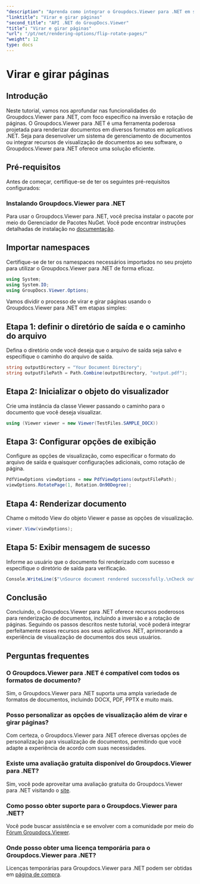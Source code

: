 ```yaml
---
"description": "Aprenda como integrar o Groupdocs.Viewer para .NET em seus aplicativos para renderização, inversão e rotação de documentos sem interrupções."
"linktitle": "Virar e girar páginas"
"second_title": "API .NET do GroupDocs.Viewer"
"title": "Virar e girar páginas"
"url": "/pt/net/rendering-options/flip-rotate-pages/"
"weight": 12
type: docs
---
```

# Virar e girar páginas

## Introdução
Neste tutorial, vamos nos aprofundar nas funcionalidades do Groupdocs.Viewer para .NET, com foco específico na inversão e rotação de páginas. O Groupdocs.Viewer para .NET é uma ferramenta poderosa projetada para renderizar documentos em diversos formatos em aplicativos .NET. Seja para desenvolver um sistema de gerenciamento de documentos ou integrar recursos de visualização de documentos ao seu software, o Groupdocs.Viewer para .NET oferece uma solução eficiente.
## Pré-requisitos
Antes de começar, certifique-se de ter os seguintes pré-requisitos configurados:
### Instalando Groupdocs.Viewer para .NET
Para usar o Groupdocs.Viewer para .NET, você precisa instalar o pacote por meio do Gerenciador de Pacotes NuGet. Você pode encontrar instruções detalhadas de instalação no [documentação](https://tutorials.groupdocs.com/viewer/net/).

## Importar namespaces
Certifique-se de ter os namespaces necessários importados no seu projeto para utilizar o Groupdocs.Viewer para .NET de forma eficaz.
```csharp
using System;
using System.IO;
using GroupDocs.Viewer.Options;
```

Vamos dividir o processo de virar e girar páginas usando o Groupdocs.Viewer para .NET em etapas simples:
## Etapa 1: definir o diretório de saída e o caminho do arquivo
Defina o diretório onde você deseja que o arquivo de saída seja salvo e especifique o caminho do arquivo de saída.
```csharp
string outputDirectory = "Your Document Directory";
string outputFilePath = Path.Combine(outputDirectory, "output.pdf");
```
## Etapa 2: Inicializar o objeto do visualizador
Crie uma instância da classe Viewer passando o caminho para o documento que você deseja visualizar.
```csharp
using (Viewer viewer = new Viewer(TestFiles.SAMPLE_DOCX))
```
## Etapa 3: Configurar opções de exibição
Configure as opções de visualização, como especificar o formato do arquivo de saída e quaisquer configurações adicionais, como rotação de página.
```csharp
PdfViewOptions viewOptions = new PdfViewOptions(outputFilePath);
viewOptions.RotatePage(1, Rotation.On90Degree);
```
## Etapa 4: Renderizar documento
Chame o método View do objeto Viewer e passe as opções de visualização.
```csharp
viewer.View(viewOptions);
```
## Etapa 5: Exibir mensagem de sucesso
Informe ao usuário que o documento foi renderizado com sucesso e especifique o diretório de saída para verificação.
```csharp
Console.WriteLine($"\nSource document rendered successfully.\nCheck output in {outputDirectory}.");
```

## Conclusão
Concluindo, o Groupdocs.Viewer para .NET oferece recursos poderosos para renderização de documentos, incluindo a inversão e a rotação de páginas. Seguindo os passos descritos neste tutorial, você poderá integrar perfeitamente esses recursos aos seus aplicativos .NET, aprimorando a experiência de visualização de documentos dos seus usuários.
## Perguntas frequentes
### O Groupdocs.Viewer para .NET é compatível com todos os formatos de documento?
Sim, o Groupdocs.Viewer para .NET suporta uma ampla variedade de formatos de documentos, incluindo DOCX, PDF, PPTX e muito mais.
### Posso personalizar as opções de visualização além de virar e girar páginas?
Com certeza, o Groupdocs.Viewer para .NET oferece diversas opções de personalização para visualização de documentos, permitindo que você adapte a experiência de acordo com suas necessidades.
### Existe uma avaliação gratuita disponível do Groupdocs.Viewer para .NET?
Sim, você pode aproveitar uma avaliação gratuita do Groupdocs.Viewer para .NET visitando o [site](https://releases.groupdocs.com/).
### Como posso obter suporte para o Groupdocs.Viewer para .NET?
Você pode buscar assistência e se envolver com a comunidade por meio do [Fórum Groupdocs.Viewer](https://forum.groupdocs.com/c/viewer/9).
### Onde posso obter uma licença temporária para o Groupdocs.Viewer para .NET?
Licenças temporárias para Groupdocs.Viewer para .NET podem ser obtidas em [página de compra](https://purchase.groupdocs.com/temporary-license/).